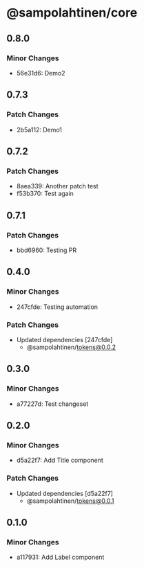 # @sampolahtinen/core

## 0.8.0

### Minor Changes

- 56e31d6: Demo2

## 0.7.3

### Patch Changes

- 2b5a112: Demo1

## 0.7.2

### Patch Changes

- 8aea339: Another patch test
- f53b370: Test again

## 0.7.1

### Patch Changes

- bbd6960: Testing PR

## 0.4.0

### Minor Changes

- 247cfde: Testing automation

### Patch Changes

- Updated dependencies [247cfde]
  - @sampolahtinen/tokens@0.0.2

## 0.3.0

### Minor Changes

- a77227d: Test changeset

## 0.2.0

### Minor Changes

- d5a22f7: Add Title component

### Patch Changes

- Updated dependencies [d5a22f7]
  - @sampolahtinen/tokens@0.0.1

## 0.1.0

### Minor Changes

- a117931: Add Label component
